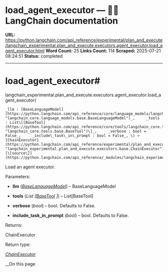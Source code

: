 # load_agent_executor — 🦜🔗 LangChain  documentation

**URL:** https://python.langchain.com/api_reference/experimental/plan_and_execute/langchain_experimental.plan_and_execute.executors.agent_executor.load_agent_executor.html
**Word Count:** 25
**Links Count:** 114
**Scraped:** 2025-07-21 08:24:51
**Status:** completed

---

# load\_agent\_executor\#

langchain\_experimental.plan\_and\_execute.executors.agent\_executor.load\_agent\_executor\(

    _llm : [BaseLanguageModel](https://python.langchain.com/api_reference/core/language_models/langchain_core.language_models.base.BaseLanguageModel.html#langchain_core.language_models.base.BaseLanguageModel "langchain_core.language_models.base.BaseLanguageModel")_,     _tools : List\[[BaseTool](https://python.langchain.com/api_reference/core/tools/langchain_core.tools.base.BaseTool.html#langchain_core.tools.base.BaseTool "langchain_core.tools.base.BaseTool")\]_,     _verbose : bool = False_,     _include\_task\_in\_prompt : bool = False_, \) → [ChainExecutor](https://python.langchain.com/api_reference/experimental/plan_and_execute/langchain_experimental.plan_and_execute.executors.base.ChainExecutor.html#langchain_experimental.plan_and_execute.executors.base.ChainExecutor "langchain_experimental.plan_and_execute.executors.base.ChainExecutor")[\[source\]](https://python.langchain.com/api_reference/_modules/langchain_experimental/plan_and_execute/executors/agent_executor.html#load_agent_executor)\#     

Load an agent executor.

Parameters:     

  * **llm** \([_BaseLanguageModel_](https://python.langchain.com/api_reference/core/language_models/langchain_core.language_models.base.BaseLanguageModel.html#langchain_core.language_models.base.BaseLanguageModel "langchain_core.language_models.base.BaseLanguageModel")\) – BaseLanguageModel

  * **tools** \(_List_ _\[_[_BaseTool_](https://python.langchain.com/api_reference/core/tools/langchain_core.tools.base.BaseTool.html#langchain_core.tools.base.BaseTool "langchain_core.tools.base.BaseTool") _\]_\) – List\[BaseTool\]

  * **verbose** \(_bool_\) – bool. Defaults to False.

  * **include\_task\_in\_prompt** \(_bool_\) – bool. Defaults to False.

Returns:     

ChainExecutor

Return type:     

[_ChainExecutor_](https://python.langchain.com/api_reference/experimental/plan_and_execute/langchain_experimental.plan_and_execute.executors.base.ChainExecutor.html#langchain_experimental.plan_and_execute.executors.base.ChainExecutor "langchain_experimental.plan_and_execute.executors.base.ChainExecutor")

__On this page